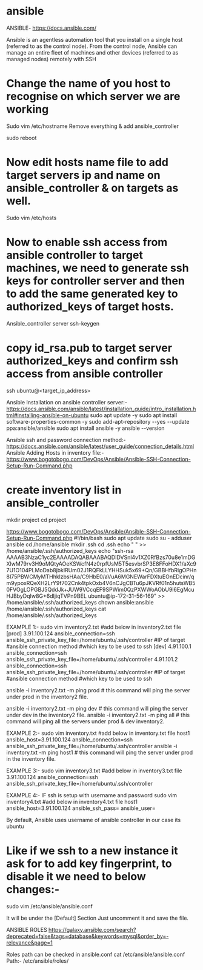 # ansible

ANSIBLE- https://docs.ansible.com/

Ansible is an agentless automation tool that you install on a single host (referred to as the control node). From the control node, Ansible can manage an entire fleet of machines and other devices (referred to as managed nodes) remotely with SSH

# Change the name of you host to recognise on which server we are working
Sudo vim /etc/hostname
Remove everything & add ansible_controller

sudo reboot

# Now edit hosts name file to add target servers ip and name on ansible_controller & on targets as well.
Sudo vim /etc/hosts


# Now to enable ssh access from ansible controller to target machines, we need to generate ssh keys for controller server and then to add the same generated key to authorized_keys of target hosts.
Ansible_controller server
ssh-keygen

# copy id_rsa.pub to target server authorized_keys and confirm ssh access from ansible controller
ssh ubuntu@<target_ip_address>

Ansible Installation on ansible controller server:- https://docs.ansible.com/ansible/latest/installation_guide/intro_installation.html#installing-ansible-on-ubuntu
sudo apt update -y
sudo apt install software-properties-common -y
sudo add-apt-repository --yes --update ppa:ansible/ansible
sudo apt install ansible -y
ansible --version

Ansible ssh and password connection method:-
https://docs.ansible.com/ansible/latest/user_guide/connection_details.html
Ansible Adding Hosts in inventory file:-
https://www.bogotobogo.com/DevOps/Ansible/Ansible-SSH-Connection-Setup-Run-Command.php

# create inventory list in ansible_controller
mkdir project
cd project

https://www.bogotobogo.com/DevOps/Ansible/Ansible-SSH-Connection-Setup-Run-Command.php
#!/bin/bash
sudo apt update
sudo su -
adduser ansible
cd /home/ansible
mkdir .ssh
cd .ssh
echo " " >> /home/ansible/.ssh/authorized_keys 
echo "ssh-rsa AAAAB3NzaC1yc2EAAAADAQABAAABAQDIDVSnl4v1XZ0RfBzs70u8e1mDGXlwM79rv3H9oMQtyAOeKSWcfN4z0rpfUsM5T5esvbrSP3E8FFoHDX1/aXc97U1O104PLMoDab8jbklRUm02J1RQFkLLYHHSuk5x69+Qn/GBBHfbRigOPHn8I75PBWCMyMTHhklzbsHAa/C9HbE0/aVuA6MGNEWarFDXtuEOnEDcinr/qm9ypoxRQeXH2LrY9f702Cnk4tpkOxb4V6nCJgCBTu6pJKVRf01n5hutsWB50FVOgLOPGBJ5QddJk+JUW9VCcqEF9SPWim0QzPXWWoAObU9l6EgMcuHJBbyDqIw8G+6dIjiqTVPn9BEL ubuntu@ip-172-31-56-169" >> /home/ansible/.ssh/authorized_keys
chown ansible:ansible /home/ansible/.ssh/authorized_keys
cat /home/ansible/.ssh/authorized_keys


EXAMPLE 1:-
sudo vim inventory2.txt		#add below in inventory2.txt file
[prod]
3.91.100.124      ansible_connection=ssh     ansible_ssh_private_key_file=/home/ubuntu/.ssh/controller
 #IP of target        #ansible connection method 	             	 #which key to be used to ssh
[dev]
4.91.100.1        ansible_connection=ssh       ansible_ssh_private_key_file=/home/ubuntu/.ssh/controller
4.91.101.2        ansible_connection=ssh       ansible_ssh_private_key_file=/home/ubuntu/.ssh/controller
#IP of target       #ansible connection method 	             	 #which key to be used to ssh

ansible -i inventory2.txt -m ping prod	# this command will ping the server under prod in the inventory2 file.


ansible -i inventory2.txt -m ping dev	# this command will ping the server under dev in the inventory2 file.
ansible -i inventory2.txt -m ping all	# this command will ping all the servers under prod & dev inventory2.

EXAMPLE 2:-
sudo vim inventory.txt		#add below in inventory.txt file
host1 ansible_host=3.91.100.124  ansible_connection=ssh ansible_ssh_private_key_file=/home/ubuntu/.ssh/controller
ansible -i inventory.txt -m ping host1	# this command will ping the server under prod in the inventory file.



EXAMPLE 3:-
sudo vim inventory3.txt		#add below in inventory3.txt file
3.91.100.124    ansible_connection=ssh     ansible_ssh_private_key_file=/home/ubuntu/.ssh/controller


EXAMPLE 4:- IF ssh is setup with username and password
sudo vim inventory4.txt		#add below in inventory4.txt file
host1 ansible_host=3.91.100.124  ansible_ssh_pass=<password>   ansible_user=<username>

By default, Ansible uses username of ansible controller in our case its ubuntu
# Like if we ssh to a new instance it ask for to add key fingerprint, to disable it we need to below changes:-
sudo vim /etc/ansible/ansible.conf

It will be under the [Default] Section
Just uncomment it and save the file.

ANSIBLE ROLES
https://galaxy.ansible.com/search?deprecated=false&tags=database&keywords=mysql&order_by=-relevance&page=1


Roles path can be checked in ansible.conf
cat /etc/ansible/ansible.conf
Path:- 
/etc/ansible/roles/


